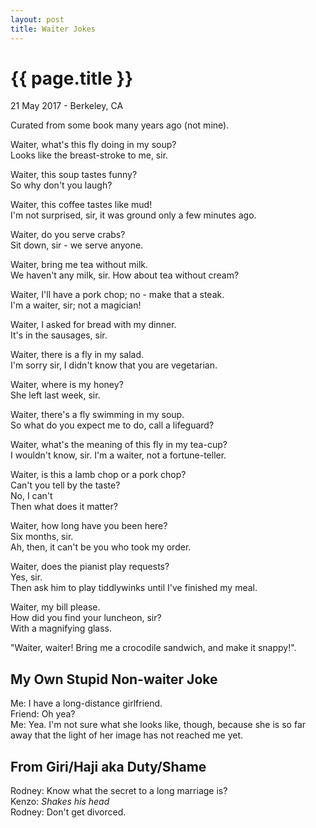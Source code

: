 ```yaml
---
layout: post
title: Waiter Jokes
---
```


{{ page.title }}
================

<p class="meta">21 May 2017 - Berkeley, CA</p>

Curated from some book many years ago (not mine).

Waiter, what's this fly doing in my soup?  
Looks like the breast-stroke to me, sir.  

Waiter, this soup tastes funny?  
So why don't you laugh?  

Waiter, this coffee tastes like mud!  
I'm not surprised, sir, it was ground only a few minutes ago.  

Waiter, do you serve crabs?  
Sit down, sir - we serve anyone.  

Waiter, bring me tea without milk.  
We haven't any milk, sir. How about tea without cream?  

Waiter, I'll have a pork chop; no - make that a steak.  
I'm a waiter, sir; not a magician!  

Waiter, I asked for bread with my dinner.  
It's in the sausages, sir.  

Waiter, there is a fly in my salad.  
I'm sorry sir, I didn't know that you are vegetarian.  

Waiter, where is my honey?  
She left last week, sir.  

Waiter, there's a fly swimming in my soup.  
So what do you expect me to do, call a lifeguard?  

Waiter, what's the meaning of this fly in my tea-cup?  
I wouldn't know, sir. I'm a waiter, not a fortune-teller.  

Waiter, is this a lamb chop or a pork chop?  
Can't you tell by the taste?  
No, I can't  
Then what does it matter?  

Waiter, how long have you been here?  
Six months, sir.  
Ah, then, it can't be you who took my order.  

Waiter, does the pianist play requests?  
Yes, sir.  
Then ask him to play tiddlywinks until I've finished my meal.  

Waiter, my bill please.  
How did you find your luncheon, sir?  
With a magnifying glass.  

"Waiter, waiter! Bring me a crocodile sandwich, and make it snappy!".  

## My Own Stupid Non-waiter Joke
Me: I have a long-distance girlfriend.  
Friend: Oh yea?  
Me: Yea. I'm not sure what she looks like, though, because she is so far away that the light of her image has not reached me yet.

## From Giri/Haji aka Duty/Shame
Rodney: Know what the secret to a long marriage is?  
Kenzo: *Shakes his head*  
Rodney: Don't get divorced.